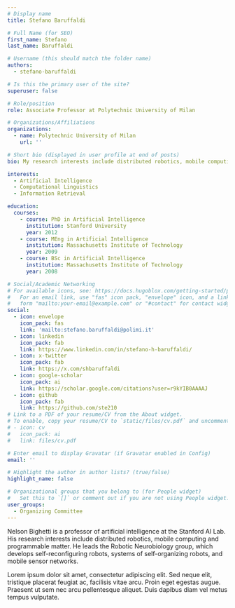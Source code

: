 ```yaml
---
# Display name
title: Stefano Baruffaldi

# Full Name (for SEO)
first_name: Stefano
last_name: Baruffaldi

# Username (this should match the folder name)
authors:
  - stefano-baruffaldi

# Is this the primary user of the site?
superuser: false

# Role/position
role: Associate Professor at Polytechnic University of Milan

# Organizations/Affiliations
organizations:
  - name: Polytechnic University of Milan
    url: ''

# Short bio (displayed in user profile at end of posts)
bio: My research interests include distributed robotics, mobile computing and programmable matter.

interests:
  - Artificial Intelligence
  - Computational Linguistics
  - Information Retrieval

education:
  courses:
    - course: PhD in Artificial Intelligence
      institution: Stanford University
      year: 2012
    - course: MEng in Artificial Intelligence
      institution: Massachusetts Institute of Technology
      year: 2009
    - course: BSc in Artificial Intelligence
      institution: Massachusetts Institute of Technology
      year: 2008

# Social/Academic Networking
# For available icons, see: https://docs.hugoblox.com/getting-started/page-builder/#icons
#   For an email link, use "fas" icon pack, "envelope" icon, and a link in the
#   form "mailto:your-email@example.com" or "#contact" for contact widget.
social:
  - icon: envelope
    icon_pack: fas
    link: 'mailto:stefano.baruffaldi@polimi.it'
  - icon: linkedin
    icon_pack: fab
    link: https://www.linkedin.com/in/stefano-h-baruffaldi/
  - icon: x-twitter
    icon_pack: fab
    link: https://x.com/shbaruffaldi
  - icon: google-scholar
    icon_pack: ai
    link: https://scholar.google.com/citations?user=r9kYIB0AAAAJ
  - icon: github
    icon_pack: fab
    link: https://github.com/ste210
# Link to a PDF of your resume/CV from the About widget.
# To enable, copy your resume/CV to `static/files/cv.pdf` and uncomment the lines below.
# - icon: cv
#   icon_pack: ai
#   link: files/cv.pdf

# Enter email to display Gravatar (if Gravatar enabled in Config)
email: ''

# Highlight the author in author lists? (true/false)
highlight_name: false

# Organizational groups that you belong to (for People widget)
#   Set this to `[]` or comment out if you are not using People widget.
user_groups:
  - Organizing Committee
---
```


Nelson Bighetti is a professor of artificial intelligence at the Stanford AI Lab. His research interests include distributed robotics, mobile computing and programmable matter. He leads the Robotic Neurobiology group, which develops self-reconfiguring robots, systems of self-organizing robots, and mobile sensor networks.

Lorem ipsum dolor sit amet, consectetur adipiscing elit. Sed neque elit, tristique placerat feugiat ac, facilisis vitae arcu. Proin eget egestas augue. Praesent ut sem nec arcu pellentesque aliquet. Duis dapibus diam vel metus tempus vulputate.
